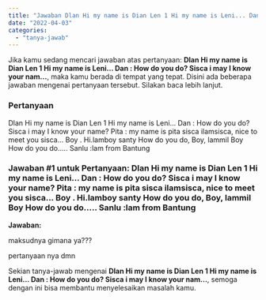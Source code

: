 ```yaml
---
title: "Jawaban Dlan Hi my name is Dian Len 1 Hi my name is Leni... Dan : How do you do? Sisca i may I know your nam..."
date: "2022-04-03"
categories: 
  - "tanya-jawab"
---
```


Jika kamu sedang mencari jawaban atas pertanyaan: **Dlan Hi my name is Dian Len 1 Hi my name is Leni... Dan : How do you do? Sisca i may I know your nam...**, maka kamu berada di tempat yang tepat. Disini ada beberapa jawaban mengenai pertanyaan tersebut. Silakan baca lebih lanjut.

### Pertanyaan

Dlan Hi my name is Dian Len 1 Hi my name is Leni... Dan : How do you do? Sisca i may I know your name? Pita : my name is pita sisca ilamsisca, nice to meet you sisca... Boy . Hi.lamboy santy How do you do, Boy, lammil Boy How do you do..... Sanlu :lam from Bantung​

### Jawaban #1 untuk Pertanyaan: Dlan Hi my name is Dian Len 1 Hi my name is Leni... Dan : How do you do? Sisca i may I know your name? Pita : my name is pita sisca ilamsisca, nice to meet you sisca... Boy . Hi.lamboy santy How do you do, Boy, lammil Boy How do you do..... Sanlu :lam from Bantung​

**Jawaban:**

maksudnya gimana ya???

pertanyaan nya dmn

Sekian tanya-jawab mengenai **Dlan Hi my name is Dian Len 1 Hi my name is Leni... Dan : How do you do? Sisca i may I know your nam...**, semoga dengan ini bisa membantu menyelesaikan masalah kamu.
